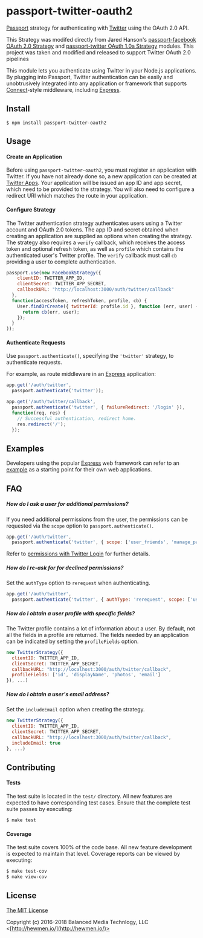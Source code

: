 # passport-twitter-oauth2

[Passport](http://passportjs.org/) strategy for authenticating with [Twitter](http://www.twitter.com/)
using the OAuth 2.0 API.

This Strategy was modifed directly from Jared Hanson's [passport-facebook OAuth 2.0 Strategy](https://www.npmjs.com/package/passport-facebook) and [passport-twitter OAuth 1.0a Strategy](https://www.npmjs.com/package/passport-twitter) modules. This project was taken and modified and released to support Twitter OAuth 2.0 pipelines

This module lets you authenticate using Twitter in your Node.js applications.
By plugging into Passport, Twitter authentication can be easily and
unobtrusively integrated into any application or framework that supports
[Connect](http://www.senchalabs.org/connect/)-style middleware, including
[Express](http://expressjs.com/).

## Install

    $ npm install passport-twitter-oauth2

## Usage

#### Create an Application

Before using `passport-twitter-oauth2`, you must register an application with
Twitter.  If you have not already done so, a new application can be created at
[Twitter Apps](https://apps.twitter.com/).  Your application will
be issued an app ID and app secret, which need to be provided to the strategy.
You will also need to configure a redirect URI which matches the route in your
application.

#### Configure Strategy

The Twitter authentication strategy authenticates users using a Twitter
account and OAuth 2.0 tokens.  The app ID and secret obtained when creating an
application are supplied as options when creating the strategy.  The strategy
also requires a `verify` callback, which receives the access token and optional
refresh token, as well as `profile` which contains the authenticated user's
Twitter profile.  The `verify` callback must call `cb` providing a user to
complete authentication.

```js
passport.use(new FacebookStrategy({
    clientID: TWITTER_APP_ID,
    clientSecret: TWITTER_APP_SECRET,
    callbackURL: "http://localhost:3000/auth/twitter/callback"
  },
  function(accessToken, refreshToken, profile, cb) {
    User.findOrCreate({ twitterId: profile.id }, function (err, user) {
      return cb(err, user);
    });
  }
));
```

#### Authenticate Requests

Use `passport.authenticate()`, specifying the `'twitter'` strategy, to
authenticate requests.

For example, as route middleware in an [Express](http://expressjs.com/)
application:

```js
app.get('/auth/twitter',
  passport.authenticate('twitter'));

app.get('/auth/twitter/callback',
  passport.authenticate('twitter', { failureRedirect: '/login' }),
  function(req, res) {
    // Successful authentication, redirect home.
    res.redirect('/');
  });
```

## Examples

Developers using the popular [Express](http://expressjs.com/) web framework can
refer to an [example](https://github.com/passport/express-4.x-twitter-example)
as a starting point for their own web applications.

## FAQ

##### How do I ask a user for additional permissions?

If you need additional permissions from the user, the permissions can be
requested via the `scope` option to `passport.authenticate()`.

```js
app.get('/auth/twitter',
  passport.authenticate('twitter', { scope: ['user_friends', 'manage_pages'] }));
```

Refer to [permissions with Twitter Login](https://developer.twitter.com/en/docs/basics/authentication/overview/application-permission-model)
for further details.

##### How do I re-ask for for declined permissions?

Set the `authType` option to `rerequest` when authenticating.

```js
app.get('/auth/twitter',
  passport.authenticate('twitter', { authType: 'rerequest', scope: ['user_friends', 'manage_pages'] }));
```

##### How do I obtain a user profile with specific fields?

The Twitter profile contains a lot of information about a user.  By default,
not all the fields in a profile are returned.  The fields needed by an application
can be indicated by setting the `profileFields` option.

```js
new TwitterStrategy({
  clientID: TWITTER_APP_ID,
  clientSecret: TWITTER_APP_SECRET,
  callbackURL: "http://localhost:3000/auth/twitter/callback",
  profileFields: ['id', 'displayName', 'photos', 'email']
}), ...)
```

##### How do I obtain a user's email address?

Set the `includeEmail` option when creating the strategy.

```js
new TwitterStrategy({
  clientID: TWITTER_APP_ID,
  clientSecret: TWITTER_APP_SECRET,
  callbackURL: "http://localhost:3000/auth/twitter/callback",
  includeEmail: true
}, ...)
```

## Contributing

#### Tests

The test suite is located in the `test/` directory.  All new features are
expected to have corresponding test cases.  Ensure that the complete test suite
passes by executing:

```bash
$ make test
```

#### Coverage

The test suite covers 100% of the code base.  All new feature development is
expected to maintain that level.  Coverage reports can be viewed by executing:

```bash
$ make test-cov
$ make view-cov
```

## License

[The MIT License](http://opensource.org/licenses/MIT)

Copyright (c) 2016-2018 Balanced Media Technlogy, LLC <[http://hewmen.io/](http://hewmen.io/)>
